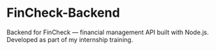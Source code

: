 # FinCheck-Backend
Backend for FinCheck — financial management API built with Node.js.  Developed as part of my internship training.

